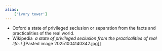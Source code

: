 ```yaml
---
alias:
    ['ivory tower']
---
```

- Oxford
	a state of privileged seclusion or separation from the facts and practicalities of the real world.
- Wikipedia
	 _a state of privileged seclusion from the practicalities of real life_. ![[Pasted image 20251004140342.jpg]]